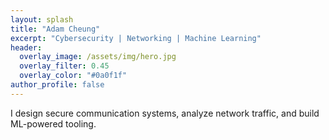 ```yaml
---
layout: splash
title: "Adam Cheung"
excerpt: "Cybersecurity | Networking | Machine Learning"
header:
  overlay_image: /assets/img/hero.jpg
  overlay_filter: 0.45
  overlay_color: "#0a0f1f"
author_profile: false
---
```


<p class="header__mini-desc">
  I design secure communication systems, analyze network traffic, and build ML-powered tooling.
</p>
